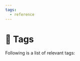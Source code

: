 ```yaml
---
tags:
  - reference
---
```

# :bookmark: Tags

Following is a list of relevant tags:

<!-- material/tags -->
